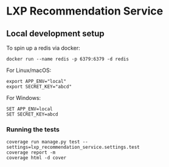 # LXP Recommendation Service

## Local development setup

To spin up a redis via docker:

`
docker run --name redis -p 6379:6379 -d redis
`

For Linux/macOS:
```
export APP_ENV="local"
export SECRET_KEY="abcd"
```

For Windows:
```
SET APP_ENV=local
SET SECRET_KEY=abcd
```

### Running the tests 

```
coverage run manage.py test --settings=lxp_recommendation_service.settings.test
coverage report -m
coverage html -d cover
```
